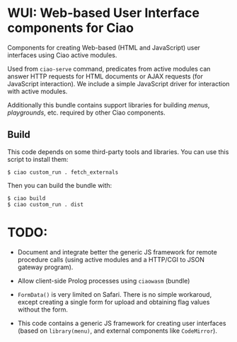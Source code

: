 # WUI: Web-based User Interface components for Ciao

Components for creating Web-based (HTML and JavaScript) user interfaces
using Ciao active modules.

Used from `ciao-serve` command, predicates from active modules can
answer HTTP requests for HTML documents or AJAX requests (for
JavaScript interaction). We include a simple JavaScript driver for
interaction with active modules.

Additionally this bundle contains support libraries for building
*menus*, *playgrounds*, etc. required by other Ciao components.

## Build
    
This code depends on some third-party tools and libraries. You can use
this script to install them:
```	
$ ciao custom_run . fetch_externals
```
Then you can build the bundle with:
```	
$ ciao build
$ ciao custom_run . dist
```

# TODO:

 - Document and integrate better the generic JS framework for remote
   procedure calls (using active modules and a HTTP/CGI to JSON
   gateway program).

 - Allow client-side Prolog processes using `ciaowasm` (bundle)

 - `FormData()` is very limited on Safari. There is no simple
   workaroud, except creating a single form for upload and obtaining
   flag values without the form.

 - This code contains a generic JS framework for creating user
   interfaces (based on `library(menu)`, and external components like
   `CodeMirror`).


